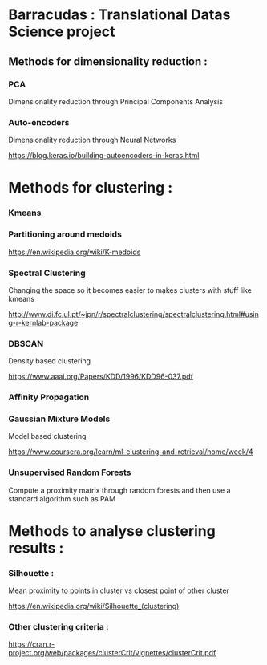 # Barracudas : Translational Datas Science project

## Methods for dimensionality reduction : 

### PCA 

Dimensionality reduction through Principal Components Analysis 

### Auto-encoders 

Dimensionality reduction through Neural Networks

https://blog.keras.io/building-autoencoders-in-keras.html 

# Methods for clustering : 

### Kmeans

### Partitioning around medoids

https://en.wikipedia.org/wiki/K-medoids

### Spectral Clustering 

Changing the space so it becomes easier to makes clusters with stuff like kmeans

http://www.di.fc.ul.pt/~jpn/r/spectralclustering/spectralclustering.html#using-r-kernlab-package

### DBSCAN

Density based clustering

https://www.aaai.org/Papers/KDD/1996/KDD96-037.pdf

### Affinity Propagation 

### Gaussian Mixture Models 

Model based clustering 

https://www.coursera.org/learn/ml-clustering-and-retrieval/home/week/4

### Unsupervised Random Forests 

Compute a proximity matrix through random forests and then use a standard algorithm such as PAM

# Methods to analyse clustering results  : 

### Silhouette : 

Mean proximity to points in cluster vs closest point of other cluster

https://en.wikipedia.org/wiki/Silhouette_(clustering)

### Other clustering criteria : 

https://cran.r-project.org/web/packages/clusterCrit/vignettes/clusterCrit.pdf
